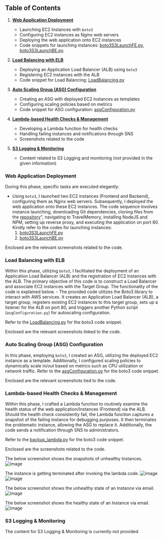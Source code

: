 ## Table of Contents

1. **[Web Application Deployment](#web-application-deployment)**
    - Launching EC2 Instances with `boto3`
    - Configuring EC2 instances as Nginx web servers
    - Deploying the web application onto EC2 instances
    - Code snippets for launching instances: [boto3S3LaunchFE.py](https://github.com/sayanalokesh/DynamicWebApplication/blob/main/boto3S3LaunchFE.py), [boto3S3LaunchBE.py](https://github.com/sayanalokesh/DynamicWebApplication/blob/main/boto3InstanceBE.py).

2. **[Load Balancing with ELB](#load-balancing-with-elb)**
    - Deploying an Application Load Balancer (ALB) using `boto3`
    - Registering EC2 instances with the ALB
    - Code snippet for Load Balancing: [LoadBalancing.py](https://github.com/sayanalokesh/DynamicWebApplication/blob/main/LoadBalancing.py)

3. **[Auto Scaling Group (ASG) Configuration](#auto-scaling-group-asg-configuration)**
    - Creating an ASG with deployed EC2 instances as templates
    - Configuring scaling policies based on metrics
    - Code snippet for ASG configuration: [asgConfiguration.py](https://github.com/sayanalokesh/DynamicWebApplication/blob/main/asgConfiguration.py)

4. **[Lambda-based Health Checks & Management](#lambda-based-health-checks--management)**
    - Developing a Lambda function for health checks
    - Handling failing instances and notifications through SNS
    - Screenshots related to the code

5. **[S3 Logging & Monitoring](#s3-logging--monitoring)**
    - Content related to S3 Logging and monitoring (not provided in the given information)


    
### Web Application Deployment

During this phase, specific tasks are executed elegantly:
- Using `boto3`, I launched two EC2 instances (Frontend and Backend), configuring them as Nginx web servers. Subsequently, I deployed the web application onto these EC2 instances.
The code sequence involves instance launching, downloading Git dependencies, cloning files from the [repository](https://github.com/UnpredictablePrashant/TravelMemory.git)", navigating to TravelMemory, installing NodeJS and NPM, setting up reverse proxy, and executing the application on port 80.
Kindly refer to the codes for launching instances:
    1. [boto3S3LaunchFE.py](https://github.com/sayanalokesh/DynamicWebApplication/blob/main/boto3S3LaunchFE.py)
    2. [boto3S3LaunchBE.py](https://github.com/sayanalokesh/DynamicWebApplication/blob/main/boto3InstanceBE.py)

Enclosed are the relevant screenshots related to the code.

### Load Balancing with ELB

Within this phase, utilizing `boto3`, I facilitated the deployment of an Application Load Balancer (ALB) and the registration of EC2 instances with the ALB.
The primary objective of this code is to construct a Load Balancer and associate EC2 instances with the Target Group.
The functionality of the code is explained below.
    - The provided code utilizes the Boto3 library to interact with AWS services. It creates an Application Load Balancer (ALB), a target group, registers existing EC2 instances to this target group, sets up a listener for the ALB on port 80, and triggers another Python script (`asgConfiguration.py`) for autoscaling configuration.

Refer to the [LoadBalancing.py](https://github.com/sayanalokesh/DynamicWebApplication/blob/main/LoadBalancing.py) for the boto3 code snippet.


Enclosed are the relevant screenshots linked to the code.

### Auto Scaling Group (ASG) Configuration

In this phase, employing `boto3`, I created an ASG, utilizing the deployed EC2 instance as a template. Additionally, I configured scaling policies to dynamically scale in/out based on metrics such as CPU utilization or network traffic.
Refer to the [asgConfiguration.py](https://github.com/sayanalokesh/DynamicWebApplication/blob/main/asgConfiguration.py) for the boto3 code snippet.

Enclosed are the relevant screenshots tied to the code.

### Lambda-based Health Checks & Management

Within this phase, I crafted a Lambda function to routinely examine the health status of the web application/Instances (Frontend) via the ALB. Should the health check consistently fail, the Lambda function captures a snapshot of the failing instance for debugging purposes. It then terminates the problematic instance, allowing the ASG to replace it. Additionally, the code sends a notification through SNS to administrators.

Refer to the [backup_lambda.py](https://github.com/sayanalokesh/DynamicWebApplication/blob/main/backup_lambda.py) for the boto3 code snippet.

Enclosed are the  screenshots related to the code.

The below screenshot shows the snapshots of unhealthy Instances.
![image](https://github.com/sayanalokesh/DynamicWebApplication/assets/105637305/a813c98c-e053-40b9-9078-4706cc27f109)

The instance is getting terminated after invoking the lambda code.
![image](https://github.com/sayanalokesh/DynamicWebApplication/assets/105637305/d93a5fb9-87dd-4407-b461-e4d941f0e179)
![image](https://github.com/sayanalokesh/DynamicWebApplication/assets/105637305/14ad5697-2e4f-41b3-8b6f-fa855c57aaaa)

The below screenshot shows the unhealthy state of an Instance via email.
![image](https://github.com/sayanalokesh/DynamicWebApplication/assets/105637305/0bf0a580-4c00-48fa-8e05-51a4958ce5fb)

The below screenshot shows the healthy state of an Instance via email.
![image](https://github.com/sayanalokesh/DynamicWebApplication/assets/105637305/7d5967af-d524-4f27-8d00-e04b08c41213)






### S3 Logging & Monitoring

The content for S3 Logging & Monitoring is currently not provided.
